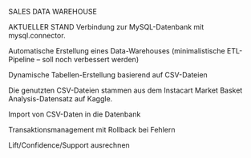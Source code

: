 SALES DATA WAREHOUSE


AKTUELLER STAND
Verbindung zur MySQL-Datenbank mit mysql.connector.

Automatische Erstellung eines Data-Warehouses (minimalistische ETL-Pipeline – soll noch verbessert werden)

Dynamische Tabellen-Erstellung basierend auf CSV-Dateien

Die genutzten CSV-Dateien stammen aus dem Instacart Market Basket Analysis-Datensatz auf Kaggle.

Import von CSV-Daten in die Datenbank

Transaktionsmanagement mit Rollback bei Fehlern

Lift/Confidence/Support ausrechnen 
